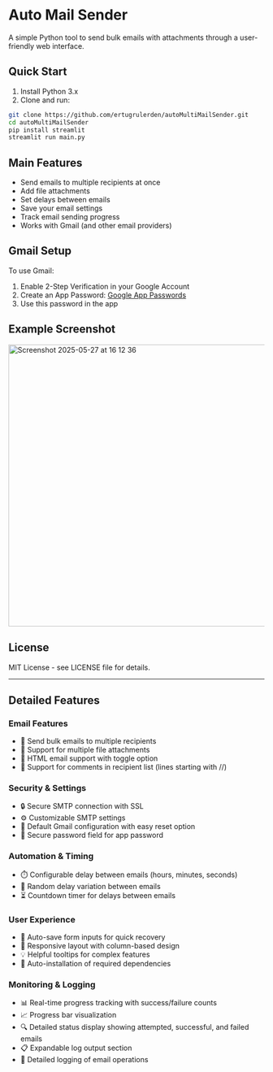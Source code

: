 # Auto Mail Sender

A simple Python tool to send bulk emails with attachments through a user-friendly web interface.

## Quick Start

1. Install Python 3.x
2. Clone and run:
```bash
git clone https://github.com/ertugrulerden/autoMultiMailSender.git
cd autoMultiMailSender
pip install streamlit
streamlit run main.py
```

## Main Features

- Send emails to multiple recipients at once
- Add file attachments
- Set delays between emails
- Save your email settings
- Track email sending progress
- Works with Gmail (and other email providers)

## Gmail Setup

To use Gmail:
1. Enable 2-Step Verification in your Google Account
2. Create an App Password: [Google App Passwords](https://myaccount.google.com/apppasswords)
3. Use this password in the app

## Example Screenshot
<img width="555" alt="Screenshot 2025-05-27 at 16 12 36" src="https://github.com/user-attachments/assets/6e384e67-b742-4a62-a9c8-92d2701a197a" />

## License

MIT License - see LICENSE file for details.

---

## Detailed Features

### Email Features
- 📧 Send bulk emails to multiple recipients
- 📎 Support for multiple file attachments
- 🎨 HTML email support with toggle option
- 💬 Support for comments in recipient list (lines starting with //)

### Security & Settings
- 🔒 Secure SMTP connection with SSL
- ⚙️ Customizable SMTP settings
- 🔄 Default Gmail configuration with easy reset option
- 🔐 Secure password field for app password

### Automation & Timing
- ⏱️ Configurable delay between emails (hours, minutes, seconds)
- 🎲 Random delay variation between emails
- ⏳ Countdown timer for delays between emails

### User Experience
- 💾 Auto-save form inputs for quick recovery
- 📱 Responsive layout with column-based design
- 💡 Helpful tooltips for complex features
- 🎯 Auto-installation of required dependencies

### Monitoring & Logging
- 📊 Real-time progress tracking with success/failure counts
- 📈 Progress bar visualization
- 🔍 Detailed status display showing attempted, successful, and failed emails
- 📋 Expandable log output section
- 📝 Detailed logging of email operations
